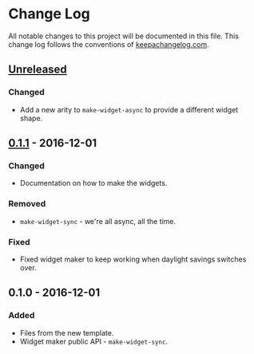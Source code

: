 # Change Log
All notable changes to this project will be documented in this file. This change log follows the conventions of [keepachangelog.com](http://keepachangelog.com/).

## [Unreleased]
### Changed
- Add a new arity to `make-widget-async` to provide a different widget shape.

## [0.1.1] - 2016-12-01
### Changed
- Documentation on how to make the widgets.

### Removed
- `make-widget-sync` - we're all async, all the time.

### Fixed
- Fixed widget maker to keep working when daylight savings switches over.

## 0.1.0 - 2016-12-01
### Added
- Files from the new template.
- Widget maker public API - `make-widget-sync`.

[Unreleased]: https://github.com/your-name/sicp/compare/0.1.1...HEAD
[0.1.1]: https://github.com/your-name/sicp/compare/0.1.0...0.1.1
